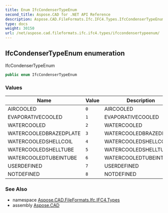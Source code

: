 ```yaml
---
title: Enum IfcCondenserTypeEnum
second_title: Aspose.CAD for .NET API Reference
description: Aspose.CAD.FileFormats.Ifc.IFC4.Types.IfcCondenserTypeEnum enum. IfcCondenserTypeEnum
type: docs
weight: 30150
url: /net/aspose.cad.fileformats.ifc.ifc4.types/ifccondensertypeenum/
---
```

## IfcCondenserTypeEnum enumeration

IfcCondenserTypeEnum

```csharp
public enum IfcCondenserTypeEnum
```

### Values

| Name | Value | Description |
| --- | --- | --- |
| AIRCOOLED | `0` | AIRCOOLED |
| EVAPORATIVECOOLED | `1` | EVAPORATIVECOOLED |
| WATERCOOLED | `2` | WATERCOOLED |
| WATERCOOLEDBRAZEDPLATE | `3` | WATERCOOLEDBRAZEDPLATE |
| WATERCOOLEDSHELLCOIL | `4` | WATERCOOLEDSHELLCOIL |
| WATERCOOLEDSHELLTUBE | `5` | WATERCOOLEDSHELLTUBE |
| WATERCOOLEDTUBEINTUBE | `6` | WATERCOOLEDTUBEINTUBE |
| USERDEFINED | `7` | USERDEFINED |
| NOTDEFINED | `8` | NOTDEFINED |

### See Also

* namespace [Aspose.CAD.FileFormats.Ifc.IFC4.Types](../../aspose.cad.fileformats.ifc.ifc4.types/)
* assembly [Aspose.CAD](../../)



